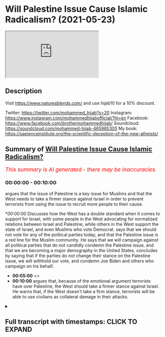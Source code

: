 # Will Palestine Issue Cause Islamic Radicalism? (2021-05-23)

<iframe loading='lazy' allow='autoplay' src='https://www.youtube.com/embed/_9tp4pNMcqk'></iframe>

## Description

Visit https://www.naturesblends.com/ and use hijab10 for a 10% discount. 

Twitter: https://twitter.com/mohammed_hijab?s=20
Instagram: https://www.instagram.com/mohammedhijabofficial/?hl=en
Facebook: https://www.facebook.com/brothermohammedhijab/
Soundcloud: https://soundcloud.com/mohammed-hijab-465985305
My book: https://sapienceinstitute.org/the-scientific-deception-of-the-new-atheists/

## Summary of [Will Palestine Issue Cause Islamic Radicalism?](https://www.youtube.com/watch?v=_9tp4pNMcqk)


*<span style="color:red; font-size:125%">This summary is AI generated - there may be inaccuracies</span>. [](/)*

### <a onclick="modifyYTiframeseektime('0')">00:00:00</a> - <a onclick="modifyYTiframeseektime('600')">00:10:00</a>

argues that the issue of Palestine is a key issue for Muslims and that the West needs to take a firmer stance against Israel in order to prevent terrorists from using the issue to recruit more people to their cause.

**<a onclick="modifyYTiframeseektime('0')">00:00:00</a>* Discusses how the West has a double standard when it comes to support for Israel, with some people in the West advocating for normalized relations between Israel and Palestine, while others in the West support the state of Israel, and even Muslims who vote Democrat. says that we should not vote for any of the political parties today, and that the Palestine issue is a red line for the Muslim community. He says that we will campaign against all political parties that do not candidly condemn the Palestine issue, and that we are becoming a major demography in the United States. concludes by saying that if the parties do not change their stance on the Palestine issue, we will withhold our vote, and condemn Joe Biden and others who campaign on his behalf.
* **<a onclick="modifyYTiframeseektime('300')">00:05:00</a>** <>
* **<a onclick="modifyYTiframeseektime('600')">00:10:00</a>** argues that, because of the emotional argument terrorists have over Palestine, the West should take a firmer stance against Israel. He warns that, if the West doesn't take a firm stance, terrorists will be able to use civilians as collateral damage in their attacks.

<details><summary><h2>Full transcript with timestamps: CLICK TO EXPAND</h2></summary>

<a onclick="modifyYTiframeseektime('0')">0:00:00</a> look guys i just to end this it's very  
<a onclick="modifyYTiframeseektime('1')">0:00:01</a> important as you saw there there's not  
<a onclick="modifyYTiframeseektime('3')">0:00:03</a> really  
<a onclick="modifyYTiframeseektime('3')">0:00:03</a> there's not really a case anyone can  
<a onclick="modifyYTiframeseektime('4')">0:00:04</a> make unless they want to talk about  
<a onclick="modifyYTiframeseektime('5')">0:00:05</a> archaeological  
<a onclick="modifyYTiframeseektime('7')">0:00:07</a> findings but the point of the matter is  
<a onclick="modifyYTiframeseektime('9')">0:00:09</a> this it is hypocrisy at the highest  
<a onclick="modifyYTiframeseektime('12')">0:00:12</a> level it is a double standard at the  
<a onclick="modifyYTiframeseektime('15')">0:00:15</a> highest level  
<a onclick="modifyYTiframeseektime('16')">0:00:16</a> when you have groups of people in the  
<a onclick="modifyYTiframeseektime('19')">0:00:19</a> west  
<a onclick="modifyYTiframeseektime('20')">0:00:20</a> new york conservatives alt-right  
<a onclick="modifyYTiframeseektime('21')">0:00:21</a> whatever you want to call them who  
<a onclick="modifyYTiframeseektime('23')">0:00:23</a> actually support  
<a onclick="modifyYTiframeseektime('24')">0:00:24</a> the state of israel and their call for  
<a onclick="modifyYTiframeseektime('26')">0:00:26</a> process of normalization  
<a onclick="modifyYTiframeseektime('28')">0:00:28</a> with israel you have even muslims voting  
<a onclick="modifyYTiframeseektime('30')">0:00:30</a> democrat because joe biden is apparently  
<a onclick="modifyYTiframeseektime('32')">0:00:32</a> better than  
<a onclick="modifyYTiframeseektime('33')">0:00:33</a> his alternative well actually he's not  
<a onclick="modifyYTiframeseektime('35')">0:00:35</a> in fact those muslims who voted for him  
<a onclick="modifyYTiframeseektime('37')">0:00:37</a> should be ashamed of themselves  
<a onclick="modifyYTiframeseektime('38')">0:00:38</a> knowing that he would be someone who  
<a onclick="modifyYTiframeseektime('40')">0:00:40</a> supports this course  
<a onclick="modifyYTiframeseektime('42')">0:00:42</a> i say very clearly that we should not  
<a onclick="modifyYTiframeseektime('44')">0:00:44</a> vote for  
<a onclick="modifyYTiframeseektime('45')">0:00:45</a> any of the political parties today labor  
<a onclick="modifyYTiframeseektime('48')">0:00:48</a> democrats the muslims should withhold  
<a onclick="modifyYTiframeseektime('50')">0:00:50</a> their vote  
<a onclick="modifyYTiframeseektime('51')">0:00:51</a> because you know why i'm not saying  
<a onclick="modifyYTiframeseektime('53')">0:00:53</a> because voting is cover or voting is  
<a onclick="modifyYTiframeseektime('55')">0:00:55</a> [ __ ] or that  
<a onclick="modifyYTiframeseektime('56')">0:00:56</a> we don't believe in this but what we are  
<a onclick="modifyYTiframeseektime('57')">0:00:57</a> saying is this  
<a onclick="modifyYTiframeseektime('59')">0:00:59</a> if we the the labor party in this  
<a onclick="modifyYTiframeseektime('61')">0:01:01</a> country  
<a onclick="modifyYTiframeseektime('62')">0:01:02</a> knows that muslims will vote for them  
<a onclick="modifyYTiframeseektime('65')">0:01:05</a> they they  
<a onclick="modifyYTiframeseektime('66')">0:01:06</a> don't have to work for it they don't  
<a onclick="modifyYTiframeseektime('68')">0:01:08</a> even have to work for it  
<a onclick="modifyYTiframeseektime('69')">0:01:09</a> the democrats are pretty confident that  
<a onclick="modifyYTiframeseektime('71')">0:01:11</a> muslims are going to vote for it  
<a onclick="modifyYTiframeseektime('72')">0:01:12</a> they don't even have to work for it but  
<a onclick="modifyYTiframeseektime('74')">0:01:14</a> we see the fact  
<a onclick="modifyYTiframeseektime('75')">0:01:15</a> that the democrats the democrats joe  
<a onclick="modifyYTiframeseektime('78')">0:01:18</a> biden  
<a onclick="modifyYTiframeseektime('78')">0:01:18</a> is saying that had a state of israel not  
<a onclick="modifyYTiframeseektime('81')">0:01:21</a> been there we'd have to invent one  
<a onclick="modifyYTiframeseektime('84')">0:01:24</a> this was his name stammer yeah first  
<a onclick="modifyYTiframeseektime('87')">0:01:27</a> name  
<a onclick="modifyYTiframeseektime('87')">0:01:27</a> what's his first name  
<a onclick="modifyYTiframeseektime('90')">0:01:30</a> yeah yeah this this fool he actually is  
<a onclick="modifyYTiframeseektime('93')">0:01:33</a> a zionist by his own confession  
<a onclick="modifyYTiframeseektime('95')">0:01:35</a> and he actually canceled one of the  
<a onclick="modifyYTiframeseektime('97')">0:01:37</a> meetings he had with muslim organization  
<a onclick="modifyYTiframeseektime('99')">0:01:39</a> because they're pro-palestine this guy  
<a onclick="modifyYTiframeseektime('101')">0:01:41</a> is no different  
<a onclick="modifyYTiframeseektime('103')">0:01:43</a> from what you have in the conservative  
<a onclick="modifyYTiframeseektime('104')">0:01:44</a> party therefore i say this clearly today  
<a onclick="modifyYTiframeseektime('107')">0:01:47</a> in addition to the social media policies  
<a onclick="modifyYTiframeseektime('109')">0:01:49</a> that we have in our directives  
<a onclick="modifyYTiframeseektime('111')">0:01:51</a> we should condemn those  
<a onclick="modifyYTiframeseektime('115')">0:01:55</a> parties the labour party and the  
<a onclick="modifyYTiframeseektime('116')">0:01:56</a> democrat party and we should withhold  
<a onclick="modifyYTiframeseektime('118')">0:01:58</a> our vote  
<a onclick="modifyYTiframeseektime('119')">0:01:59</a> we should never give them our vote  
<a onclick="modifyYTiframeseektime('120')">0:02:00</a> because they are supporting this  
<a onclick="modifyYTiframeseektime('122')">0:02:02</a> the wrong side on this on the struggle  
<a onclick="modifyYTiframeseektime('125')">0:02:05</a> we can't be selfish enough  
<a onclick="modifyYTiframeseektime('126')">0:02:06</a> to care about welfare benefits or jsa or  
<a onclick="modifyYTiframeseektime('129')">0:02:09</a> whatever you guys  
<a onclick="modifyYTiframeseektime('130')">0:02:10</a> we or our communities like in this  
<a onclick="modifyYTiframeseektime('132')">0:02:12</a> country welfare state  
<a onclick="modifyYTiframeseektime('134')">0:02:14</a> at the expense of our brothers and  
<a onclick="modifyYTiframeseektime('135')">0:02:15</a> sisters in palestine being bombed  
<a onclick="modifyYTiframeseektime('137')">0:02:17</a> with the blessing of the likes of joe  
<a onclick="modifyYTiframeseektime('140')">0:02:20</a> biden  
<a onclick="modifyYTiframeseektime('141')">0:02:21</a> and stammer we cannot vote for these  
<a onclick="modifyYTiframeseektime('144')">0:02:24</a> parties  
<a onclick="modifyYTiframeseektime('144')">0:02:24</a> we cannot we must make make them work  
<a onclick="modifyYTiframeseektime('147')">0:02:27</a> for if they want us to have to be very  
<a onclick="modifyYTiframeseektime('148')">0:02:28</a> clear on this issue it's a red line for  
<a onclick="modifyYTiframeseektime('149')">0:02:29</a> the muslim community  
<a onclick="modifyYTiframeseektime('151')">0:02:31</a> the palestine issue is a red line for  
<a onclick="modifyYTiframeseektime('153')">0:02:33</a> the muslim community  
<a onclick="modifyYTiframeseektime('154')">0:02:34</a> and i say this once and i'll say again  
<a onclick="modifyYTiframeseektime('156')">0:02:36</a> we will campaign against all political  
<a onclick="modifyYTiframeseektime('159')">0:02:39</a> parties  
<a onclick="modifyYTiframeseektime('159')">0:02:39</a> which do not candidly condemn the  
<a onclick="modifyYTiframeseektime('162')">0:02:42</a> palestine issue  
<a onclick="modifyYTiframeseektime('163')">0:02:43</a> and we are becoming a major demography  
<a onclick="modifyYTiframeseektime('166')">0:02:46</a> here we'll find in the 2021 census  
<a onclick="modifyYTiframeseektime('169')">0:02:49</a> now we're approaching the 10 mark so you  
<a onclick="modifyYTiframeseektime('171')">0:02:51</a> you mess around with 10 percent of the  
<a onclick="modifyYTiframeseektime('173')">0:02:53</a> vote  
<a onclick="modifyYTiframeseektime('173')">0:02:53</a> that in the current state will make or  
<a onclick="modifyYTiframeseektime('176')">0:02:56</a> break an election and they know it  
<a onclick="modifyYTiframeseektime('177')">0:02:57</a> based on first-past-the-post system so  
<a onclick="modifyYTiframeseektime('180')">0:03:00</a> we are actually  
<a onclick="modifyYTiframeseektime('181')">0:03:01</a> an important player in the voting and  
<a onclick="modifyYTiframeseektime('183')">0:03:03</a> what we will say is we will withhold our  
<a onclick="modifyYTiframeseektime('185')">0:03:05</a> vote  
<a onclick="modifyYTiframeseektime('186')">0:03:06</a> we will withhold it if you as a  
<a onclick="modifyYTiframeseektime('189')">0:03:09</a> political leader  
<a onclick="modifyYTiframeseektime('191')">0:03:11</a> are treating the muslim community and  
<a onclick="modifyYTiframeseektime('192')">0:03:12</a> the palestinian community in the way  
<a onclick="modifyYTiframeseektime('194')">0:03:14</a> that you're doing  
<a onclick="modifyYTiframeseektime('195')">0:03:15</a> and we will withhold our vote and we  
<a onclick="modifyYTiframeseektime('196')">0:03:16</a> will condemn joe biden  
<a onclick="modifyYTiframeseektime('198')">0:03:18</a> and condemn all of those who campaign on  
<a onclick="modifyYTiframeseektime('200')">0:03:20</a> his behalf from the muslim community as  
<a onclick="modifyYTiframeseektime('201')">0:03:21</a> well  
<a onclick="modifyYTiframeseektime('202')">0:03:22</a> and they should they should look again  
<a onclick="modifyYTiframeseektime('204')">0:03:24</a> at their strategies in america  
<a onclick="modifyYTiframeseektime('206')">0:03:26</a> they die as there because it's a wrong  
<a onclick="modifyYTiframeseektime('207')">0:03:27</a> strategy this idea of muslim  
<a onclick="modifyYTiframeseektime('210')">0:03:30</a> you've completely  
<a onclick="modifyYTiframeseektime('227')">0:03:47</a> that's why abraham said we are  
<a onclick="modifyYTiframeseektime('228')">0:03:48</a> disassociated with you  
<a onclick="modifyYTiframeseektime('230')">0:03:50</a> it's in the quran chapter 60 verse 7.  
<a onclick="modifyYTiframeseektime('233')">0:03:53</a> and with what you believe in  
<a onclick="modifyYTiframeseektime('236')">0:03:56</a> become we disbelieve in you  
<a onclick="modifyYTiframeseektime('241')">0:04:01</a> and between us is just enmity and hate  
<a onclick="modifyYTiframeseektime('244')">0:04:04</a> we say this to the zionist state  
<a onclick="modifyYTiframeseektime('246')">0:04:06</a> there's nothing but enmity and hate  
<a onclick="modifyYTiframeseektime('248')">0:04:08</a> between us we hate you  
<a onclick="modifyYTiframeseektime('250')">0:04:10</a> and we love to hate you and in fact we  
<a onclick="modifyYTiframeseektime('254')">0:04:14</a> just like you know actually i'll say  
<a onclick="modifyYTiframeseektime('256')">0:04:16</a> something i read his book  
<a onclick="modifyYTiframeseektime('257')">0:04:17</a> begin mahayan begin wherever his name is  
<a onclick="modifyYTiframeseektime('261')">0:04:21</a> it's called the revolt and he says in  
<a onclick="modifyYTiframeseektime('262')">0:04:22</a> the beginning how much he hates the  
<a onclick="modifyYTiframeseektime('264')">0:04:24</a> palestinians and how hate is a good  
<a onclick="modifyYTiframeseektime('265')">0:04:25</a> thing  
<a onclick="modifyYTiframeseektime('266')">0:04:26</a> well you know what we hate you too and  
<a onclick="modifyYTiframeseektime('268')">0:04:28</a> it's a mutual hate there's reciprocity  
<a onclick="modifyYTiframeseektime('270')">0:04:30</a> we hate you too to the zionists that are  
<a onclick="modifyYTiframeseektime('273')">0:04:33</a> bombing the children  
<a onclick="modifyYTiframeseektime('274')">0:04:34</a> and killing them and making people  
<a onclick="modifyYTiframeseektime('276')">0:04:36</a> suffer and not even by the way they're  
<a onclick="modifyYTiframeseektime('277')">0:04:37</a> not even  
<a onclick="modifyYTiframeseektime('278')">0:04:38</a> offering compensation have you thought  
<a onclick="modifyYTiframeseektime('281')">0:04:41</a> about that if they think about that  
<a onclick="modifyYTiframeseektime('282')">0:04:42</a> they've killed so many people 266  
<a onclick="modifyYTiframeseektime('286')">0:04:46</a> of them 30 children 20 women  
<a onclick="modifyYTiframeseektime('289')">0:04:49</a> 75 women children and civilians you've  
<a onclick="modifyYTiframeseektime('293')">0:04:53</a> killed  
<a onclick="modifyYTiframeseektime('293')">0:04:53</a> hundreds of people and you don't even  
<a onclick="modifyYTiframeseektime('295')">0:04:55</a> want to compensate them  
<a onclick="modifyYTiframeseektime('299')">0:04:59</a> you've destroyed buildings and you don't  
<a onclick="modifyYTiframeseektime('301')">0:05:01</a> even want to rejuvenate them  
<a onclick="modifyYTiframeseektime('303')">0:05:03</a> you only rebuild their infrastructure  
<a onclick="modifyYTiframeseektime('305')">0:05:05</a> that shows that you are targeting them  
<a onclick="modifyYTiframeseektime('306')">0:05:06</a> all along  
<a onclick="modifyYTiframeseektime('308')">0:05:08</a> what do i do what what what do i assume  
<a onclick="modifyYTiframeseektime('311')">0:05:11</a> of a people  
<a onclick="modifyYTiframeseektime('312')">0:05:12</a> who know if you press a button 75  
<a onclick="modifyYTiframeseektime('315')">0:05:15</a> civilians will die including 30 children  
<a onclick="modifyYTiframeseektime('317')">0:05:17</a> would you press that button  
<a onclick="modifyYTiframeseektime('319')">0:05:19</a> if one lie think about that question for  
<a onclick="modifyYTiframeseektime('322')">0:05:22</a> a second  
<a onclick="modifyYTiframeseektime('323')">0:05:23</a> those israeli muslims criminals  
<a onclick="modifyYTiframeseektime('327')">0:05:27</a> armies when they were pressing the  
<a onclick="modifyYTiframeseektime('329')">0:05:29</a> button to detonate  
<a onclick="modifyYTiframeseektime('331')">0:05:31</a> and kill the children imagine knowing  
<a onclick="modifyYTiframeseektime('333')">0:05:33</a> that when i press this button  
<a onclick="modifyYTiframeseektime('335')">0:05:35</a> i have a 30 chance of killing a child  
<a onclick="modifyYTiframeseektime('339')">0:05:39</a> and they do it like and they do it  
<a onclick="modifyYTiframeseektime('341')">0:05:41</a> knowing that and in fact they've killed  
<a onclick="modifyYTiframeseektime('343')">0:05:43</a> 2 000 such  
<a onclick="modifyYTiframeseektime('344')">0:05:44</a> children in the last 10 years you know  
<a onclick="modifyYTiframeseektime('347')">0:05:47</a> you're going to kill children  
<a onclick="modifyYTiframeseektime('348')">0:05:48</a> it's not fighting that's not fighting  
<a onclick="modifyYTiframeseektime('351')">0:05:51</a> you're punishing  
<a onclick="modifyYTiframeseektime('352')">0:05:52</a> you're punishing a military militant  
<a onclick="modifyYTiframeseektime('354')">0:05:54</a> group  
<a onclick="modifyYTiframeseektime('355')">0:05:55</a> with killing children because you know  
<a onclick="modifyYTiframeseektime('358')">0:05:58</a> why and this  
<a onclick="modifyYTiframeseektime('359')">0:05:59</a> i don't care what anyone says they think  
<a onclick="modifyYTiframeseektime('361')">0:06:01</a> because these are palestinian children  
<a onclick="modifyYTiframeseektime('363')">0:06:03</a> they are as good as cockroaches they are  
<a onclick="modifyYTiframeseektime('365')">0:06:05</a> as good as animals  
<a onclick="modifyYTiframeseektime('366')">0:06:06</a> i will lie i don't even believe that  
<a onclick="modifyYTiframeseektime('368')">0:06:08</a> while i believe if they saw a dog being  
<a onclick="modifyYTiframeseektime('370')">0:06:10</a> killed they'd feel more sorry for that  
<a onclick="modifyYTiframeseektime('371')">0:06:11</a> dog than they  
<a onclick="modifyYTiframeseektime('372')">0:06:12</a> feel sorry for the children of palestine  
<a onclick="modifyYTiframeseektime('375')">0:06:15</a> if they saw a cat being killed  
<a onclick="modifyYTiframeseektime('377')">0:06:17</a> they would feel sorry for that cat being  
<a onclick="modifyYTiframeseektime('379')">0:06:19</a> killed no and they would not feel sorry  
<a onclick="modifyYTiframeseektime('381')">0:06:21</a> they'll feel happy and joy as they  
<a onclick="modifyYTiframeseektime('383')">0:06:23</a> parade and enjoy seeing the children and  
<a onclick="modifyYTiframeseektime('385')">0:06:25</a> we're not going to forget it just  
<a onclick="modifyYTiframeseektime('386')">0:06:26</a> because there's a seafire  
<a onclick="modifyYTiframeseektime('387')">0:06:27</a> what do you mean ceasefire you've killed  
<a onclick="modifyYTiframeseektime('389')">0:06:29</a> 266 people  
<a onclick="modifyYTiframeseektime('391')">0:06:31</a> we're going to continue shouting at the  
<a onclick="modifyYTiframeseektime('393')">0:06:33</a> top of our lungs  
<a onclick="modifyYTiframeseektime('394')">0:06:34</a> and we are going to continue putting  
<a onclick="modifyYTiframeseektime('396')">0:06:36</a> pressure on you we are a lot of people  
<a onclick="modifyYTiframeseektime('398')">0:06:38</a> here  
<a onclick="modifyYTiframeseektime('399')">0:06:39</a> with 50 million muslims in europe who do  
<a onclick="modifyYTiframeseektime('401')">0:06:41</a> you think you are  
<a onclick="modifyYTiframeseektime('402')">0:06:42</a> while who do you think you are don't  
<a onclick="modifyYTiframeseektime('405')">0:06:45</a> ever think that we're going to remain  
<a onclick="modifyYTiframeseektime('407')">0:06:47</a> quiet we're too big a number  
<a onclick="modifyYTiframeseektime('409')">0:06:49</a> pew says we're going to be one of every  
<a onclick="modifyYTiframeseektime('411')">0:06:51</a> three people in in 50 years  
<a onclick="modifyYTiframeseektime('413')">0:06:53</a> you're gonna you can't get rid of us  
<a onclick="modifyYTiframeseektime('415')">0:06:55</a> there's no genocide that can deal with  
<a onclick="modifyYTiframeseektime('417')">0:06:57</a> us  
<a onclick="modifyYTiframeseektime('418')">0:06:58</a> no nuclear weapon can get rid of us  
<a onclick="modifyYTiframeseektime('420')">0:07:00</a> we're in every city in the world  
<a onclick="modifyYTiframeseektime('425')">0:07:05</a> and not only are we in every city in the  
<a onclick="modifyYTiframeseektime('426')">0:07:06</a> world now in the age of  
<a onclick="modifyYTiframeseektime('428')">0:07:08</a> technology in the internet and social  
<a onclick="modifyYTiframeseektime('430')">0:07:10</a> media we are going to be influencing  
<a onclick="modifyYTiframeseektime('432')">0:07:12</a> every city in the world  
<a onclick="modifyYTiframeseektime('433')">0:07:13</a> and we are going to be dealing with the  
<a onclick="modifyYTiframeseektime('435')">0:07:15</a> oppression that you want to exact upon  
<a onclick="modifyYTiframeseektime('438')">0:07:18</a> us  
<a onclick="modifyYTiframeseektime('439')">0:07:19</a> because i tell you one thing one lie and  
<a onclick="modifyYTiframeseektime('442')">0:07:22</a> let everybody hear this  
<a onclick="modifyYTiframeseektime('445')">0:07:25</a> they tell us the muslim leaders  
<a onclick="modifyYTiframeseektime('448')">0:07:28</a> so-called muslim influentials  
<a onclick="modifyYTiframeseektime('449')">0:07:29</a> the scholars the clerics they say look  
<a onclick="modifyYTiframeseektime('452')">0:07:32</a> you need to find out why there's a  
<a onclick="modifyYTiframeseektime('454')">0:07:34</a> radicalization problem  
<a onclick="modifyYTiframeseektime('456')">0:07:36</a> why there are people blowing themselves  
<a onclick="modifyYTiframeseektime('458')">0:07:38</a> up why there are seven seven why there's  
<a onclick="modifyYTiframeseektime('459')">0:07:39</a> 9 11  
<a onclick="modifyYTiframeseektime('460')">0:07:40</a> why there is the manchester bombing why  
<a onclick="modifyYTiframeseektime('463')">0:07:43</a> why why  
<a onclick="modifyYTiframeseektime('465')">0:07:45</a> osama bin laden when he wrote his fatwa  
<a onclick="modifyYTiframeseektime('470')">0:07:50</a> and i thought the early 2000s the first  
<a onclick="modifyYTiframeseektime('473')">0:07:53</a> thing he used  
<a onclick="modifyYTiframeseektime('475')">0:07:55</a> as ammunition for his jewish prudential  
<a onclick="modifyYTiframeseektime('477')">0:07:57</a> position  
<a onclick="modifyYTiframeseektime('478')">0:07:58</a> was the israel-palestine conflict  
<a onclick="modifyYTiframeseektime('481')">0:08:01</a> the first thing he used he mentioned it  
<a onclick="modifyYTiframeseektime('484')">0:08:04</a> in two fat was he wrote  
<a onclick="modifyYTiframeseektime('486')">0:08:06</a> he used the israel-palestine conflict  
<a onclick="modifyYTiframeseektime('490')">0:08:10</a> and he said the fact that america is  
<a onclick="modifyYTiframeseektime('492')">0:08:12</a> supporting israel  
<a onclick="modifyYTiframeseektime('494')">0:08:14</a> means that they are complicit in their  
<a onclick="modifyYTiframeseektime('495')">0:08:15</a> crimes and they are killing our  
<a onclick="modifyYTiframeseektime('496')">0:08:16</a> civilians  
<a onclick="modifyYTiframeseektime('497')">0:08:17</a> and therefore we should go and kill  
<a onclick="modifyYTiframeseektime('498')">0:08:18</a> their civilians that's the argument  
<a onclick="modifyYTiframeseektime('501')">0:08:21</a> do you want to know what the al-qaeda  
<a onclick="modifyYTiframeseektime('503')">0:08:23</a> argument is it's that  
<a onclick="modifyYTiframeseektime('504')">0:08:24</a> that is the argument they're killing our  
<a onclick="modifyYTiframeseektime('506')">0:08:26</a> civilians therefore let's kill theirs  
<a onclick="modifyYTiframeseektime('509')">0:08:29</a> tell me the difference between that  
<a onclick="modifyYTiframeseektime('510')">0:08:30</a> argument and the lieutenant argument  
<a onclick="modifyYTiframeseektime('512')">0:08:32</a> tell me the material difference between  
<a onclick="modifyYTiframeseektime('515')">0:08:35</a> that argument and the isi the isis or  
<a onclick="modifyYTiframeseektime('517')">0:08:37</a> the israeli argument  
<a onclick="modifyYTiframeseektime('518')">0:08:38</a> is israel is saying they're throwing  
<a onclick="modifyYTiframeseektime('520')">0:08:40</a> rockets at us they're determining bombs  
<a onclick="modifyYTiframeseektime('522')">0:08:42</a> therefore we need to bomb their most  
<a onclick="modifyYTiframeseektime('524')">0:08:44</a> densely populated areas  
<a onclick="modifyYTiframeseektime('526')">0:08:46</a> we need to kill their civilians  
<a onclick="modifyYTiframeseektime('528')">0:08:48</a> collateral damage  
<a onclick="modifyYTiframeseektime('530')">0:08:50</a> that's what they're trying to do as well  
<a onclick="modifyYTiframeseektime('532')">0:08:52</a> so osama bin laden  
<a onclick="modifyYTiframeseektime('534')">0:08:54</a> uses ammunition and when you have weak  
<a onclick="modifyYTiframeseektime('536')">0:08:56</a> words  
<a onclick="modifyYTiframeseektime('537')">0:08:57</a> fumbling pathetic weak  
<a onclick="modifyYTiframeseektime('541')">0:09:01</a> words from world leaders  
<a onclick="modifyYTiframeseektime('545')">0:09:05</a> like joe biden saying that israel has  
<a onclick="modifyYTiframeseektime('548')">0:09:08</a> the right to defend itself  
<a onclick="modifyYTiframeseektime('550')">0:09:10</a> you are putting your own populations  
<a onclick="modifyYTiframeseektime('552')">0:09:12</a> that danger you foolish people by saying  
<a onclick="modifyYTiframeseektime('553')">0:09:13</a> that  
<a onclick="modifyYTiframeseektime('555')">0:09:15</a> some fool now some muslim hypozealous  
<a onclick="modifyYTiframeseektime('559')">0:09:19</a> fool will take your words  
<a onclick="modifyYTiframeseektime('563')">0:09:23</a> and then contra distinct it juxtapose it  
<a onclick="modifyYTiframeseektime('566')">0:09:26</a> contrast it change it analyze it in  
<a onclick="modifyYTiframeseektime('569')">0:09:29</a> in in cooperation with they will  
<a onclick="modifyYTiframeseektime('573')">0:09:33</a> compare it with the words of joe biden  
<a onclick="modifyYTiframeseektime('575')">0:09:35</a> and what that narrative does  
<a onclick="modifyYTiframeseektime('578')">0:09:38</a> that political narrative it gives  
<a onclick="modifyYTiframeseektime('580')">0:09:40</a> complete currency to the terroristic  
<a onclick="modifyYTiframeseektime('582')">0:09:42</a> position  
<a onclick="modifyYTiframeseektime('583')">0:09:43</a> the radical muslim position then don't  
<a onclick="modifyYTiframeseektime('586')">0:09:46</a> come to us and say why are you  
<a onclick="modifyYTiframeseektime('588')">0:09:48</a> not de-radicalizing these people we're  
<a onclick="modifyYTiframeseektime('590')">0:09:50</a> trying to de-radicalize them and tell  
<a onclick="modifyYTiframeseektime('591')">0:09:51</a> them  
<a onclick="modifyYTiframeseektime('592')">0:09:52</a> actually we don't believe in killing  
<a onclick="modifyYTiframeseektime('594')">0:09:54</a> women and children in any circumstance  
<a onclick="modifyYTiframeseektime('597')">0:09:57</a> because the prophet said this and the  
<a onclick="modifyYTiframeseektime('598')">0:09:58</a> prophet said that and the quran says  
<a onclick="modifyYTiframeseektime('600')">0:10:00</a> this and the quran says  
<a onclick="modifyYTiframeseektime('601')">0:10:01</a> but when emotions get into the to the  
<a onclick="modifyYTiframeseektime('604')">0:10:04</a> picture  
<a onclick="modifyYTiframeseektime('606')">0:10:06</a> our argument which is a rational and  
<a onclick="modifyYTiframeseektime('608')">0:10:08</a> textual  
<a onclick="modifyYTiframeseektime('609')">0:10:09</a> and jewish prudential argument will not  
<a onclick="modifyYTiframeseektime('611')">0:10:11</a> be as strong as the emotional argument  
<a onclick="modifyYTiframeseektime('614')">0:10:14</a> of the terrorists and you're making  
<a onclick="modifyYTiframeseektime('616')">0:10:16</a> their argument stronger by siding with  
<a onclick="modifyYTiframeseektime('618')">0:10:18</a> israel so don't be shocked  
<a onclick="modifyYTiframeseektime('621')">0:10:21</a> to find some dumb guy some  
<a onclick="modifyYTiframeseektime('624')">0:10:24</a> monstrous muslim but blows himself up in  
<a onclick="modifyYTiframeseektime('626')">0:10:26</a> the next couple weeks  
<a onclick="modifyYTiframeseektime('628')">0:10:28</a> don't don't i'm not going to be shocked  
<a onclick="modifyYTiframeseektime('631')">0:10:31</a> if i see that i'm gonna expect it i'm  
<a onclick="modifyYTiframeseektime('632')">0:10:32</a> not going on trains  
<a onclick="modifyYTiframeseektime('634')">0:10:34</a> you're putting your own populations in  
<a onclick="modifyYTiframeseektime('635')">0:10:35</a> danger you're putting us in danger  
<a onclick="modifyYTiframeseektime('637')">0:10:37</a> by not taking a firm stance because  
<a onclick="modifyYTiframeseektime('640')">0:10:40</a> they've said okay well we're gonna trade  
<a onclick="modifyYTiframeseektime('641')">0:10:41</a> on  
<a onclick="modifyYTiframeseektime('641')">0:10:41</a> on civilians we're gonna kill your  
<a onclick="modifyYTiframeseektime('642')">0:10:42</a> civilians as well it's an alliance they  
<a onclick="modifyYTiframeseektime('645')">0:10:45</a> say  
<a onclick="modifyYTiframeseektime('647')">0:10:47</a> the leaders of this country and the  
<a onclick="modifyYTiframeseektime('648')">0:10:48</a> leaders of the west have a duty to their  
<a onclick="modifyYTiframeseektime('650')">0:10:50</a> own populations  
<a onclick="modifyYTiframeseektime('653')">0:10:53</a> and to us to make their position clear  
<a onclick="modifyYTiframeseektime('657')">0:10:57</a> don't have double standards when it  
<a onclick="modifyYTiframeseektime('659')">0:10:59</a> comes to terrorism do not  
<a onclick="modifyYTiframeseektime('662')">0:11:02</a> because that will make the world a more  
<a onclick="modifyYTiframeseektime('664')">0:11:04</a> dangerous place  
<a onclick="modifyYTiframeseektime('665')">0:11:05</a> and we're looking for world peace we're  
<a onclick="modifyYTiframeseektime('668')">0:11:08</a> looking for a situation where we've got  
<a onclick="modifyYTiframeseektime('670')">0:11:10</a> nuclear weapons seven billion people we  
<a onclick="modifyYTiframeseektime('672')">0:11:12</a> can't handle this stuff anymore  
<a onclick="modifyYTiframeseektime('674')">0:11:14</a> so this is what i say so many things  
<a onclick="modifyYTiframeseektime('677')">0:11:17</a> okay and therefore i conclude  
<a onclick="modifyYTiframeseektime('683')">0:11:23</a> my voice  
<a onclick="modifyYTiframeseektime('688')">0:11:28</a> wow i've shot it too much today  
<a onclick="modifyYTiframeseektime('704')">0:11:44</a> yeah yeah  
<a onclick="modifyYTiframeseektime('716')">0:11:56</a> [Music]  
<a onclick="modifyYTiframeseektime('723')">0:12:03</a> [Music]  
</details>